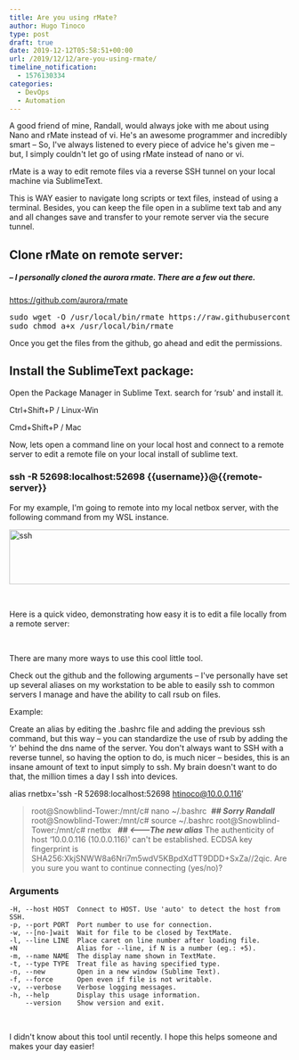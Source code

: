 ```yaml
---
title: Are you using rMate?
author: Hugo Tinoco
type: post
draft: true
date: 2019-12-12T05:58:51+00:00
url: /2019/12/12/are-you-using-rmate/
timeline_notification:
  - 1576130334
categories:
  - DevOps
  - Automation
---
```


A good friend of mine, Randall, would always joke with me about using Nano and rMate instead of vi. He's an awesome programmer and incredibly smart &#8211; So, I've always listened to every piece of advice he's given me &#8211; but, I simply couldn't let go of using rMate instead of nano or vi.

rMate is a way to edit remote files via a reverse SSH tunnel on your local machine via SublimeText.

This is WAY easier to navigate long scripts or text files, instead of using a terminal. Besides, you can keep the file open in a sublime text tab and any and all changes save and transfer to your remote server via the secure tunnel.

## Clone rMate on remote server:

##### _&#8211; I personally cloned the aurora rmate. There are a few out there._

<a href="https://github.com/aurora/rmate" target="_blank" rel="noopener">https://github.com/aurora/rmate</a>

<pre>sudo wget -O /usr/local/bin/rmate https://raw.githubusercontent.com/aurora/rmate/master/rmate
sudo chmod a+x /usr/local/bin/rmate</pre>

Once you get the files from the github, go ahead and edit the permissions.

## Install the SublimeText package:

Open the Package Manager in Sublime Text. search for &#8216;rsub' and install it.

Ctrl+Shift+P / Linux-Win

Cmd+Shift+P / Mac

Now, lets open a command line on your local host and connect to a remote server to edit a remote file on your local install of sublime text.

### **ssh -R 52698:localhost:52698 {{username}}@{{remote-server}}**

For my example, I'm going to remote into my local netbox server, with the following command from my WSL instance.

<img loading="lazy" class="alignnone size-full wp-image-112" src="http://localhost:8000/wp-content/uploads/2019/12/ssh.png" alt="ssh" width="894" height="98" srcset="http://localhost:8000/wp-content/uploads/2019/12/ssh.png 894w, http://localhost:8000/wp-content/uploads/2019/12/ssh-300x33.png 300w, http://localhost:8000/wp-content/uploads/2019/12/ssh-768x84.png 768w" sizes="(max-width: 894px) 100vw, 894px" />

&nbsp;

Here is a quick video, demonstrating how easy it is to edit a file locally from a remote server:

&nbsp;

There are many more ways to use this cool little tool.

Check out the github and the following arguments &#8211; I've personally have set up several aliases on my workstation to be able to easily ssh to common servers I manage and have the ability to call rsub on files.

Example:

Create an alias by editing the .bashrc file and adding the previous ssh command, but this way &#8211; you can standardize the use of rsub by adding the &#8216;r' behind the dns name of the server. You don't always want to SSH with a reverse tunnel, so having the option to do, is much nicer &#8211; besides, this is an insane amount of text to input simply to ssh. My brain doesn't want to do that, the million times a day I ssh into devices.

alias rnetbx='ssh -R 52698:localhost:52698 htinoco@10.0.0.116&#8242;

> root@Snowblind-Tower:/mnt/c# nano ~/.bashrc  _**\## Sorry Randall**_
> root@Snowblind-Tower:/mnt/c# source ~/.bashrc
> root@Snowblind-Tower:/mnt/c# rnetbx   _**\## <&#8212;&#8212;&#8212;The new alias**_
> The authenticity of host &#8216;10.0.0.116 (10.0.0.116)' can't be established.
> ECDSA key fingerprint is SHA256:XkjSNWW8a6Nri7m5wdV5KBpdXdTT9DDD+SxZa//2qic.
> Are you sure you want to continue connecting (yes/no)?

### Arguments

    -H, --host HOST  Connect to HOST. Use 'auto' to detect the host from SSH.
    -p, --port PORT  Port number to use for connection.
    -w, --[no-]wait  Wait for file to be closed by TextMate.
    -l, --line LINE  Place caret on line number after loading file.
    +N               Alias for --line, if N is a number (eg.: +5).
    -m, --name NAME  The display name shown in TextMate.
    -t, --type TYPE  Treat file as having specified type.
    -n, --new        Open in a new window (Sublime Text).
    -f, --force      Open even if file is not writable.
    -v, --verbose    Verbose logging messages.
    -h, --help       Display this usage information.
        --version    Show version and exit.

&nbsp;

I didn't know about this tool until recently. I hope this helps someone and makes your day easier!
